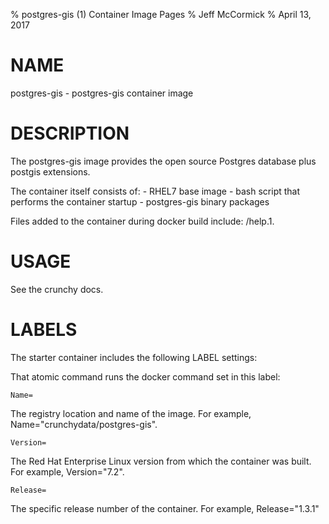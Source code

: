% postgres-gis (1) Container Image Pages
% Jeff McCormick
% April 13, 2017

# NAME
postgres-gis \- postgres-gis container image

# DESCRIPTION
The postgres-gis image provides the open source Postgres database plus
postgis extensions.

The container itself consists of:
    - RHEL7 base image
    - bash script that performs the container startup
    - postgres-gis binary packages

Files added to the container during docker build include: /help.1.

# USAGE
See the crunchy docs.


# LABELS
The starter container includes the following LABEL settings:

That atomic command runs the docker command set in this label:

`Name=`

The registry location and name of the image. For example, Name="crunchydata/postgres-gis".

`Version=`

The Red Hat Enterprise Linux version from which the container was built. For example, Version="7.2".

`Release=`

The specific release number of the container. For example, Release="1.3.1"


